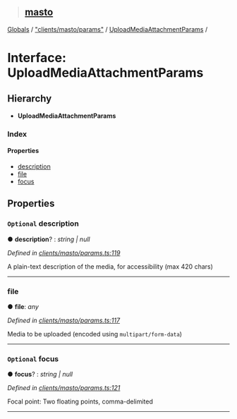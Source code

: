 > ## [masto](../README.md)

[Globals](../globals.md) / ["clients/masto/params"](../modules/_clients_masto_params_.md) / [UploadMediaAttachmentParams](_clients_masto_params_.uploadmediaattachmentparams.md) /

# Interface: UploadMediaAttachmentParams

## Hierarchy

* **UploadMediaAttachmentParams**

### Index

#### Properties

* [description](_clients_masto_params_.uploadmediaattachmentparams.md#optional-description)
* [file](_clients_masto_params_.uploadmediaattachmentparams.md#file)
* [focus](_clients_masto_params_.uploadmediaattachmentparams.md#optional-focus)

## Properties

### `Optional` description

● **description**? : *string | null*

*Defined in [clients/masto/params.ts:119](https://github.com/neet/masto.js/blob/635a2aa/src/clients/masto/params.ts#L119)*

A plain-text description of the media, for accessibility (max 420 chars)

___

###  file

● **file**: *any*

*Defined in [clients/masto/params.ts:117](https://github.com/neet/masto.js/blob/635a2aa/src/clients/masto/params.ts#L117)*

Media to be uploaded (encoded using `multipart/form-data`)

___

### `Optional` focus

● **focus**? : *string | null*

*Defined in [clients/masto/params.ts:121](https://github.com/neet/masto.js/blob/635a2aa/src/clients/masto/params.ts#L121)*

Focal point: Two floating points, comma-delimited

___